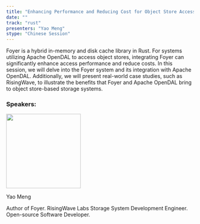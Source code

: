 ```yaml
---
title: "Enhancing Performance and Reducing Cost for Object Store Access with Apache OpenDAL and Foyer"
date: ""
track: "rust"
presenters: "Yao Meng"
stype: "Chinese Session"
---
```


Foyer is a hybrid in-memory and disk cache library in Rust. For systems utilizing Apache OpenDAL to access object stores, integrating Foyer can significantly enhance access performance and reduce costs. In this session, we will delve into the Foyer system and its integration with Apache OpenDAL. Additionally, we will present real-world case studies, such as RisingWave, to illustrate the benefits that Foyer and Apache OpenDAL bring to object store-based storage systems.

### Speakers:


<img src="https://sessionize.com/image/82f6-400o400o1-h56SFqS8jz2wyRxgSEALAy.jpg" width="200" /><br/>

Yao Meng

Author of Foyer. RisingWave Labs Storage System Development Engineer. Open-source Software Developer.


